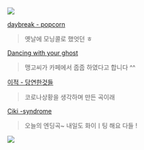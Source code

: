 #  

![](https://upload2.inven.co.kr/upload/2017/05/30/bbs/i15411552284.jpg)   
  

[daybreak - popcorn](https://youtu.be/wYG0VIiKJ_E)   
 > 옛날에 모닝콜로 했엇던 ㅎ  
  
  
[Dancing with your ghost](https://youtu.be/K4bDMkSeRUA)    
 > 맹고씨가 카페에서 줍줍 하였다고 합니다 ^^  
 
  
[이적 - 당연한것들](https://youtu.be/LYSR0iAF8iw)  
> 코로나상황을 생각하며 만든 곡이래  
  
  
[Ciki -syndrome](https://youtu.be/xFVarolUqJU)  
 > 오늘의 엔딩곡~ 내일도 화이ㅣ팅 해요 다들 !  
    
![](https://encrypted-tbn0.gstatic.com/images?q=tbn:ANd9GcRiJpfRx3ikpLzQNsrqaQ7jHnVTZt4NKeTxEw&usqp=CAU)     
 
